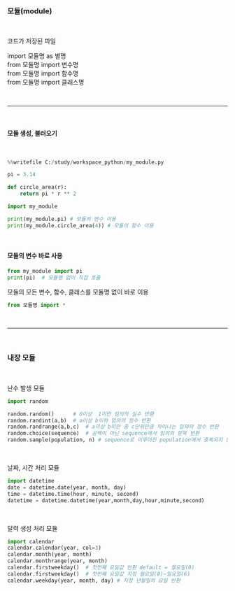 ### 모듈(module)  

<br/>

코드가 저장된 파일

import 모듈명 as 별명  
from 모듈명 import 변수명   
from 모듈명 import 함수명  
from 모듈명 import 클래스명  

<br/>

-----

<br/>

#### 모듈 생성, 불러오기

<br/>

```python
%%writefile C:/study/workspace_python/my_module.py

pi = 3.14

def circle_area(r):
    return pi * r ** 2
```
```python
import my_module

print(my_module.pi) # 모듈의 변수 이용
print(my_module.circle_area(4)) # 모듈의 함수 이용
```

<br/>

#### 모듈의 변수 바로 사용
```python
from my_module import pi
print(pi)  # 모듈명 없이 직접 호출
```
모듈의 모든 변수, 함수, 클래스를 모듈명 없이 바로 이용
```python
from 모듈명 import *
```

<br/>

---

<br/>

### 내장 모듈  

<br/>

난수 발생 모듈
```python
import random

random.random()      # 0이상  1미만 임의의 실수 반환
random.randint(a,b)  # a이상 b이하 임의의 정수 반환
random.randrange(a,b,c)  # a이상 b미만 중 c단위만큼 차이나는 임의의 정수 반환
random.choice(sequence)  # 공백이 아닌 sequence에서 임의의 항목 반환
random.sample(population, n) # sequence로 이루어진 population에서 중복되지 않는 n개의 인자 반환 
```

<br/>

날짜, 시간 처리 모듈
```python
import datetime
date = datetime.date(year, month, day)
time = datetime.time(hour, minute, second)
datetime = datetime.datetime(year,month,day,hour,minute,second)
```

<br/>

달력 생성 처리 모듈
```python
import calendar
calendar.calendar(year, col=3)
calendar.month(year, month)
calendar.monthrange(year, month)
calendar.firstweekday()  # 첫번째 요일값 반환 default = 월요일(0)
calendar.firstweekday()  # 첫번째 요일값 지정 월요일(0)~일요일(6)
calendar.weekday(year, month, day) # 지정 년월일의 요일 반환
```
